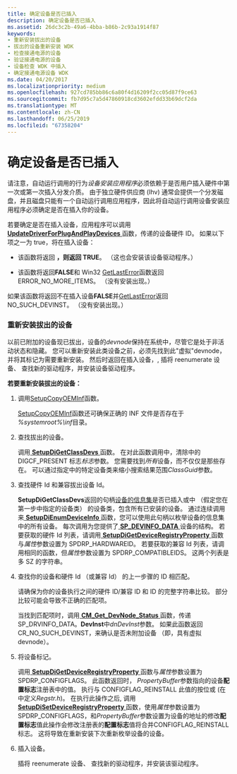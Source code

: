 ```yaml
---
title: 确定设备是否已插入
description: 确定设备是否已插入
ms.assetid: 26dc3c2b-49a6-4bba-b86b-2c93a1914f87
keywords:
- 重新安装拔出的设备
- 拔出的设备重新安装 WDK
- 检查接通电源的设备
- 验证接通电源的设备
- 设备检查 WDK 中插入
- 确定接通电源设备 WDK
ms.date: 04/20/2017
ms.localizationpriority: medium
ms.openlocfilehash: 927cd785bb86c6a80f4d16209f2cc05d87f9ce63
ms.sourcegitcommit: fb7d95c7a5d47860918cd3602efdd33b69dcf2da
ms.translationtype: MT
ms.contentlocale: zh-CN
ms.lasthandoff: 06/25/2019
ms.locfileid: "67358204"
---
```

# <a name="determining-whether-a-device-is-plugged-in"></a>确定设备是否已插入


请注意，自动运行调用的行为*设备安装应用程序*必须依赖于是否用户插入硬件中第一次或第一次插入分发介质。 由于独立硬件供应商 (Ihv) 通常会提供一个分发磁盘，并且磁盘只能有一个自动运行调用应用程序，因此将自动运行调用设备安装应用程序必须确定是否在插入你的设备。

若要确定是否在插入设备，应用程序可以调用[ **UpdateDriverForPlugAndPlayDevices** ](https://docs.microsoft.com/windows/desktop/api/newdev/nf-newdev-updatedriverforplugandplaydevicesa)函数，传递的设备硬件 ID。 如果以下项之一为 true，将在插入设备：

-   该函数将返回 **，则返回 TRUE**。 （这也会安装该设备驱动程序。）

-   该函数将返回**FALSE**和 Win32 [GetLastError](https://go.microsoft.com/fwlink/p/?linkid=169416)函数返回 ERROR_NO_MORE_ITEMS。 （没有安装出现。）

如果该函数将返回不在插入设备**FALSE**并[GetLastError](https://go.microsoft.com/fwlink/p/?linkid=169416)返回 NO_SUCH_DEVINST。 （没有安装出现。）

### <a name="reinstalling-an-unplugged-device"></a>重新安装拔出的设备

以前已附加的设备现已拔出，设备的*devnode*保持在系统中，尽管它是处于非活动状态和隐藏。 您可以重新安装此类设备之前，必须先找到此"虚拟"devnode，并将其标记为需要重新安装。 然后时返回在插入设备，, 插将 reenumerate 设备、 查找新的驱动程序，并安装设备驱动程序。

**若要重新安装拔出的设备：**

1.  调用[SetupCopyOEMInf](https://go.microsoft.com/fwlink/p/?linkid=98735)函数。

    [SetupCopyOEMInf](https://go.microsoft.com/fwlink/p/?linkid=194252)函数还可确保正确的 INF 文件是否存在于 *%systemroot%\\inf*目录。

2.  查找拔出的设备。

    调用[ **SetupDiGetClassDevs** ](https://docs.microsoft.com/windows/desktop/api/setupapi/nf-setupapi-setupdigetclassdevsw)函数。 在对此函数调用中，清除中的 DIGCF_PRESENT 标志*标志*参数。 您需要找到*所有*设备，而不仅仅是那些存在。 可以通过指定中的特定设备类来缩小搜索结果范围*ClassGuid*参数。

3.  查找硬件 Id 和兼容拔出设备 Id。

    **SetupDiGetClassDevs**返回的句柄[设备的信息集](device-information-sets.md)是否已插入或中 （假定您在第一步中指定的设备类） 的设备类，包含所有已安装的设备。 通过连续调用来[ **SetupDiEnumDeviceInfo** ](https://docs.microsoft.com/windows/desktop/api/setupapi/nf-setupapi-setupdienumdeviceinfo)函数，您可以使用此句柄以枚举设备的信息集中的所有设备。 每次调用为您提供了[ **SP_DEVINFO_DATA** ](https://docs.microsoft.com/windows/desktop/api/setupapi/ns-setupapi-_sp_devinfo_data)设备的结构。 若要获取的硬件 Id 列表，请调用[ **SetupDiGetDeviceRegistryProperty** ](https://docs.microsoft.com/windows/desktop/api/setupapi/nf-setupapi-setupdigetdeviceregistrypropertya)函数与*属性*参数设置为 SPDRP_HARDWAREID。 若要获取的兼容 Id 列表，请调用相同的函数，但*属性*参数设置为 SPDRP_COMPATIBLEIDS。 这两个列表是多 SZ 的字符串。

4.  查找你的设备和硬件 Id （或兼容 Id） 的上一步骤的 ID 相匹配。

    请确保为你的设备执行之间的硬件 ID/兼容 ID 和 ID 的完整字符串比较。 部分比较可能会导致不正确的匹配项。

    当找到匹配项时，调用[ **CM_Get_DevNode_Status** ](https://docs.microsoft.com/windows/desktop/api/cfgmgr32/nf-cfgmgr32-cm_get_devnode_status)函数，传递 SP_DRVINFO_DATA。**DevInst**中*dnDevInst*参数。 如果此函数返回 CR_NO_SUCH_DEVINST，来确认是否未附加设备 （即，具有虚拟 devnode）。

5.  将设备标记。

    调用[ **SetupDiGetDeviceRegistryProperty** ](https://docs.microsoft.com/windows/desktop/api/setupapi/nf-setupapi-setupdigetdeviceregistrypropertya)函数与*属性*参数设置为 SPDRP_CONFIGFLAGS。 此函数返回时， *PropertyBuffer*参数指向的设备**配置标志**注册表中的值。 执行与 CONFIGFLAG_REINSTALL 此值的按位或 (在中定义*Regstr.h*)。 在执行此操作之后, 调用[ **SetupDiSetDeviceRegistryProperty** ](https://docs.microsoft.com/windows/desktop/api/setupapi/nf-setupapi-setupdisetdeviceregistrypropertya)函数，使用*属性*参数设置为 SPDRP_CONFIGFLAGS，和*PropertyBuffer*参数设置为设备的地址的修改**配置标志**值此操作会修改注册表的**配置标志**值将合并CONFIGFLAG_REINSTALL 标志。 这将导致在重新安装下次重新枚举设备的设备。

6.  插入设备。

    插将 reenumerate 设备、 查找新的驱动程序，并安装该驱动程序。

 

 





